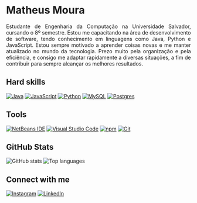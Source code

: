 # Matheus Moura

<p align='justify'>
Estudante de Engenharia da Computação na Universidade Salvador, cursando o 8º semestre. Estou me capacitando na área de desenvolvimento de software, tendo conhecimento em linguagens como Java, Python e JavaScript. Estou sempre motivado a aprender coisas novas e me manter atualizado no mundo da tecnologia. Prezo muito pela organização e pela eficiência, e consigo me adaptar rapidamente a diversas situações, a fim de contribuir para sempre alcançar os melhores resultados.
</p>


## Hard skills
[![Java](https://img.shields.io/badge/Java-%23ED8B00.svg?logo=openjdk&logoColor=white)](#)
[![JavaScript](https://img.shields.io/badge/JavaScript-F7DF1E?logo=javascript&logoColor=000)](#)
[![Python](https://img.shields.io/badge/Python-3776AB?logo=python&logoColor=fff)](#)
[![MySQL](https://img.shields.io/badge/MySQL-4479A1?logo=mysql&logoColor=fff)](#)
[![Postgres](https://img.shields.io/badge/Postgres-%23316192.svg?logo=postgresql&logoColor=white)](#)

## Tools
[![NetBeans IDE](https://img.shields.io/badge/NetBeans%20IDE-1B6AC6.svg?logo=apache-netbeans-ide&logoColor=white)](#)
[![Visual Studio Code](https://custom-icon-badges.demolab.com/badge/Visual%20Studio%20Code-0078d7.svg?logo=vsc&logoColor=white)](#)
[![npm](https://img.shields.io/badge/npm-CB3837?logo=npm&logoColor=fff)](#)
[![Git](https://img.shields.io/badge/Git-F05032?logo=git&logoColor=fff)](#)

## GitHub Stats
![GitHub stats](https://github-readme-stats.vercel.app/api?username=matheusmstorm&show_icons=true&theme=dracula)
![Top languages](https://github-readme-stats.vercel.app/api/top-langs/?username=matheusmstorm&layout=donut&theme=dracula)

## Connect with me
[![Instagram](https://img.shields.io/badge/Instagram-%23E4405F.svg?logo=Instagram&logoColor=white)](https://www.instagram.com/dev.matheusmoura/)
[![LinkedIn](https://img.shields.io/badge/Linkedin-%230077B5.svg?logo=linkedin&logoColor=white)](https://www.linkedin.com/in/dev-matheusmoura/)
